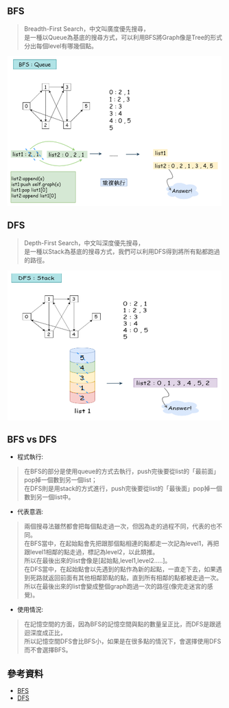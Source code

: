 ## BFS
>Breadth-First Search，中文叫廣度優先搜尋，</br>
是一種以Queue為基底的搜尋方式，可以利用BFS將Graph像是Tree的形式分出每個level有哪幾個點。

<img src="/pic/HW5_BFS.png" width="500" height="350">

## DFS
>Depth-First Search，中文叫深度優先搜尋，</br>
是一種以Stack為基底的搜尋方式，我們可以利用DFS得到將所有點都跑過的路徑。

<img src="/pic/HW5_BFS-Page-2.png" width="500" height="350">

## BFS vs DFS
- 程式執行:
>在BFS的部分是使用queue的方式去執行，push完後要從list的「最前面」pop掉一個數到另一個list；</br>
 在DFS則是用stack的方式進行，push完後要從list的「最後面」pop掉一個數到另一個list中。

- 代表意涵:
>兩個搜尋法雖然都會把每個點走過一次，但因為走的過程不同，代表的也不同。</br>
>在BFS當中，在起始點會先把跟那個點相連的點都走一次記為level1，再把跟level1相鄰的點走過，標記為level2，以此類推。</br>
所以在最後出來的list會像是[起始點,level1,level2.....]。</br>
>在DFS當中，在起始點會以先遇到的點作為新的起點，一直走下去，如果遇到死路就返回前面有其他相鄰節點的點，直到所有相鄰的點都被走過一次。</br>
所以在最後出來的list會變成整個graph跑過一次的路徑(像完走迷宮的感覺)。

- 使用情況:
>在記憶空間的方面，因為BFS的記憶空間與點的數量呈正比，而DFS是跟遞迴深度成正比，</br>
所以記憶空間DFS會比BFS小，如果是在很多點的情況下，會選擇使用DFS而不會選擇BFS。

## 參考資料
- [BFS](http://alrightchiu.github.io/SecondRound/graph-breadth-first-searchbfsguang-du-you-xian-sou-xun.html)
- [DFS](http://alrightchiu.github.io/SecondRound/graph-depth-first-searchdfsshen-du-you-xian-sou-xun.html)
